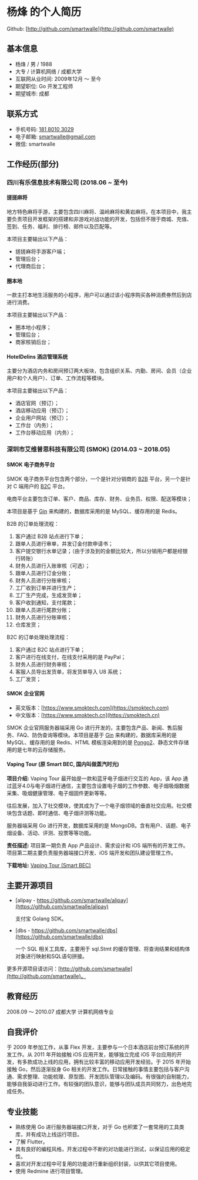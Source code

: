 # 杨烽 的个人简历

Github: [http://github.com/smartwalle](http://github.com/smartwalle)

## 基本信息

* 杨烽 / 男 / 1988
* 大专 / 计算机网络 / 成都大学
* 互联网从业时间: 2009年12月 ～ 至今
* 期望职位: Go 开发工程师
* 期望城市: 成都

## 联系方式

* 手机号码: <a href="tel:18180103029">181 8010 3029</a>
* 电子邮箱: <smartwalle@gmail.com>
* 微信: smartwalle

## 工作经历(部分)

### 四川有乐信息技术有限公司 (2018.06 ~ 至今)

#### 搓搓麻将

地方特色麻将手游，主要包含四川麻将、温岭麻将和黄岩麻将。在本项目中，我主要负责项目开发框架的搭建和非游戏对战功能的开发，包括但不限于商城、充值、签到、任务、福利、排行榜、邮件以及匹配等。

本项目主要输出以下产品：
* 搓搓麻将手游客户端；
* 管理后台；
* 代理商后台；

#### 圈本地

一款主打本地生活服务的小程序，用户可以通过该小程序购买各种消费券然后到店进行消费。

本项目主要输出以下产品：
* 圈本地小程序；
* 管理后台；
* 商家核销后台；

#### HotelDelins 酒店管理系统

主要分为酒店内务和房间预订两大板块，包含组织关系、内勤、房间、会员（企业用户和个人用户）、订单、工作流程等模块。

本项目主要输出以下产品：
* 酒店官网（预订）；
* 酒店移动应用（预订）；
* 企业用户网站（预订）；
* 工作台（内务）；
* 工作台移动应用（内务）；

### 深圳市艾维普思科技有限公司 (SMOK) (2014.03 ~ 2018.05)

#### SMOK 电子商务平台

SMOK 电子商务平台包含两个部分，一个是针对分销商的 [B2B](https://order.smoktech.com/) 平台，另一个是针对 C 端用户的 [B2C](https://store.smoktech.com/) 平台。

电商平台主要包含订单、客户、商品、库存、财务、业务员、权限、配送等模块；

本项目是基于 [Gin](https://github.com/gin-gonic/gin) 来构建的，数据库采用的是 MySQL、缓存用的是 Redis。

B2B 的订单处理流程：

1. 客户通过 B2B 站点进行下单；
2. 跟单人员进行审单，并发订金付款申请书；
3. 客户提交银行水单记录；（由于涉及到的金额比较大，所以分销用户都是经银行转账）
4. 财务人员进行入账审核（可选）；
5. 跟单人员进行订金分账；
6. 财务人员进行分账审核；
7. 工厂收到订单并进行生产；
8. 工厂生产完成，生成发货单；
9. 客户收到通知，支付尾款；
10. 跟单人员进行尾款分账；
11. 财务人员进行分账审核；
12. 仓库发货；

B2C 的订单处理处理流程：

1. 客户通过 B2C 站点进行下单；
2. 客户进行在线支付，在线支付采用的是 PayPal；
3. 财务人员进行财务审核；
4. 客服人员导出发货单，将发货单导入 U8 系统；
5. 工厂发货；

#### SMOK 企业官网

* 英文版本：[https://www.smoktech.com](https://smoktech.com)
* 中文版本：[https://www.smoktech.cn](https://smoktech.cn)

SMOK 企业官网服务器端采用 Go 进行开发的，主要包含产品、新闻、售后服务、FAQ、防伪查询等模块。本项目是基于 [Gin](https://github.com/gin-gonic/gin) 来构建的，数据库采用的是 MySQL、缓存用的是 Redis、HTML 模板渲染用到的是 [Pongo2](https://github.com/flosch/pongo2)、静态文件存储用的是七年的云存储服务。

#### Vaping Tour (原 Smart BEC, 国内叫做蒸汽时光)

**项目介绍:** Vaping Tour 最开始是一款和蓝牙电子烟进行交互的 App，该 App 通过蓝牙4.0与电子烟进行通信，主要包含设置电子烟的工作参数、电子烟吸烟数据采集、吸烟健康管理、电子烟固件更新等等。
 
往后发展，加入了社交模块，使其成为了一个电子烟领域的垂直社交应用。社交模块包含话题、即时通信、电子烟评测等功能。

服务器端采用 Go 进行开发，数据库采用的是 MongoDB。含有用户、话题、电子烟设备、活动、评测、投票等等功能。

**责任描述:** 项目第一期负责 App 产品设计、需求设计和 iOS 端所有的开发工作。项目第二期主要负责服务器端接口开发、iOS 端开发和团队建设管理工作。

**下载地址:** [Vaping Tour (Smart BEC)](https://m.vapingtour.com)

## 主要开源项目
* [alipay - https://github.com/smartwalle/alipay](https://github.com/smartwalle/alipay)

	支付宝 Golang SDK。

* [dbs - https://github.com/smartwalle/dbs](https://github.com/smartwalle/dbs)

	一个 SQL 相关工具库，主要用于 sql.Stmt 的缓存管理、将查询结果和结构体对象进行映射和SQL语句拼接。

更多开源项目请访问：[http://github.com/smartwalle](http://github.com/smartwalle)。

## 教育经历

2008.09 ～ 2010.07 成都大学 计算机网络专业

## 自我评价

于 2009 年参加工作，从事 Flex 开发，主要参与一个日本酒店前台预订系统的开发工作。从 2011 年开始接触 iOS 应用开发，能够独立完成 iOS 平台应用的开发，有多款成功上线的应用，拥有比较丰富的移动应用开发经验。于 2015 年开始接触 Go，然后逐渐投身 Go 相关的开发工作。日常接触的事情主要包括与客户沟通、需求整理、功能梳理、原型图、开发团队管理以及编码。有很强的自制能力，能够自我驱动进行工作。有较强的团队意识，能够与团队成员共同努力，出色地完成任务。

## 专业技能
* 熟练使用 Go 进行服务器端接口开发，对于 Go 也积累了一套常用的工具类库，并有成功上线运行项目。
* 了解 Flutter。
* 具有良好的编程风格，开发过程中不断的对功能进行测试，以保证应用的稳定性。
* 喜欢对开发过程中可复用的功能进行重新组织封装，以供其它项目使用。
* 使用 Redmine 进行项目管理。